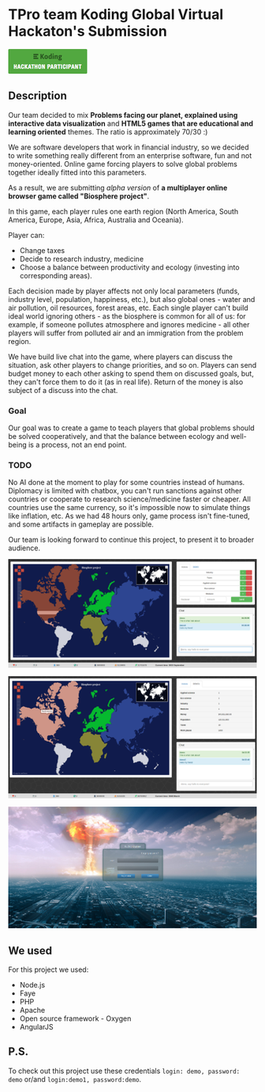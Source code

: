 # TPro team Koding Global Virtual Hackaton's Submission
[![Koding Hackathon](/badge.png?raw=true "Koding Hackathon")](http://koding.com/Hackathon)
## Description

Our team decided to mix **Problems facing our planet, explained using interactive data visualization** and **HTML5 games that are educational and learning oriented** themes. The ratio is approximately 70/30 :)

We are software developers that work in financial industry, so we decided to write something really different from an enterprise software, fun and not money-oriented. Online game forcing players to solve global problems together ideally fitted into this parameters.

As a result, we are submitting *alpha version* of **a multiplayer online browser game called "Biosphere project"**.

In this game, each player rules one earth region (North America, South America, Europe, Asia, Africa, Australia and Oceania).

Player can:
* Change taxes
* Decide to research industry, medicine
* Choose a balance between productivity and ecology (investing into corresponding areas).

Each decision made by player affects not only local parameters (funds, industry level, population, happiness, etc.), but also global ones - water and air pollution, oil resources, forest areas, etc. Each single player can't build ideal world ignoring others - as the biosphere is common for all of us: for example, if someone pollutes atmosphere and ignores medicine - all other players will suffer from polluted air and an immigration from the problem region.

We have build live chat into the game, where players can discuss the situation, ask other players to change priorities, and so on. Players can send budget money to each other asking to spend them on discussed goals, but, they can't force them to do it (as in real life). Return of the money is also subject of a discuss into the chat.

### Goal

Our goal was to create a game to teach players that global problems should be solved cooperatively, and that the balance between ecology and well-being is a process, not an end point.

### TODO

No AI done at the moment to play for some countries instead of humans. Diplomacy is limited with chatbox, you can't run sanctions against other countries or cooperate to research science/medicine faster or cheaper. All countries use the same currency, so it's impossible now to simulate things like inflation, etc. As we had 48 hours only, game process isn't fine-tuned, and some artifacts in gameplay are possible.

Our team is looking forward to continue this project, to present it to broader audience.

![Biosphere project](/screenshots/example-1.png "Biosphere project")

![Biosphere project](/screenshots/example-2.png "Biosphere project")

![Biosphere project](/screenshots/example-3.png "Biosphere project")

## We used

For this project we used:
* Node.js
* Faye
* PHP
* Apache
* Open source framework - Oxygen
* AngularJS

## P.S.

To check out this project use these credentials ```login: demo, password: demo``` or/and ```login:demo1, password:demo```.